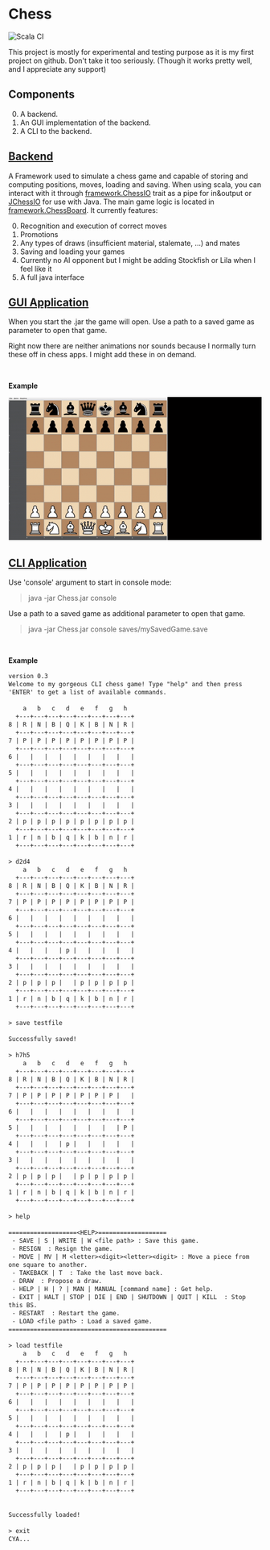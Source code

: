 # Chess
![Scala CI](https://github.com/SlaynAndKorpil/Chess/workflows/Scala%20CI/badge.svg)

This project is mostly for experimental and testing purpose as it is my first project on github.
Don't take it too seriously. (Though it works pretty well, and I appreciate any support)

## Components
 0. A backend.
 0. An GUI implementation of the backend.
 0. A CLI to the backend.

## [Backend](https://github.com/SlaynAndKorpil/Chess/tree/master/framework)
A Framework used to simulate a chess game and capable of storing and computing positions, moves, loading and saving.
When using scala, you can interact with it through [framework.ChessIO](https://github.com/SlaynAndKorpil/Chess/blob/master/framework/src/framework/ChessIO.scala) trait as a pipe for in&output or [JChessIO](
https://github.com/SlaynAndKorpil/Chess/blob/master/framework/src/framework/javaInterfacing/JChessIO.java) for use with Java.
The main game logic is located in [framework.ChessBoard](https://github.com/SlaynAndKorpil/Chess/blob/master/framework/src/framework/ChessBoard.scala).
It currently features:

 0. Recognition and execution of correct moves
 0. Promotions
 0. Any types of draws (insufficient material, stalemate, ...) and mates
 0. Saving and loading your games
 0. Currently no AI opponent but I might be adding Stockfish or Lila when I feel like it
 0. A full java interface

## [GUI Application](https://github.com/SlaynAndKorpil/Chess/tree/master/graphics)
When you start the .jar the game will open. Use a path to a saved game as parameter to open that game.

Right now there are neither animations nor sounds because I normally turn these off in chess apps. I might add these in on demand.

&nbsp;

**Example**

![example](https://github.com/SlaynAndKorpil/Chess/blob/master/example.gif)
## [CLI Application](https://github.com/SlaynAndKorpil/Chess/tree/master/console)
Use 'console' argument to start in console mode:
> java -jar Chess.jar console

Use a path to a saved game as additional parameter to open that game.
> java -jar Chess.jar console saves/mySavedGame.save

&nbsp;

**Example**
```
version 0.3
Welcome to my gorgeous CLI chess game! Type "help" and then press 'ENTER' to get a list of available commands.

    a   b   c   d   e   f   g   h
  +---+---+---+---+---+---+---+---+
8 | R | N | B | Q | K | B | N | R |
  +---+---+---+---+---+---+---+---+
7 | P | P | P | P | P | P | P | P |
  +---+---+---+---+---+---+---+---+
6 |   |   |   |   |   |   |   |   |
  +---+---+---+---+---+---+---+---+
5 |   |   |   |   |   |   |   |   |
  +---+---+---+---+---+---+---+---+
4 |   |   |   |   |   |   |   |   |
  +---+---+---+---+---+---+---+---+
3 |   |   |   |   |   |   |   |   |
  +---+---+---+---+---+---+---+---+
2 | p | p | p | p | p | p | p | p |
  +---+---+---+---+---+---+---+---+
1 | r | n | b | q | k | b | n | r |
  +---+---+---+---+---+---+---+---+

> d2d4
    a   b   c   d   e   f   g   h
  +---+---+---+---+---+---+---+---+
8 | R | N | B | Q | K | B | N | R |
  +---+---+---+---+---+---+---+---+
7 | P | P | P | P | P | P | P | P |
  +---+---+---+---+---+---+---+---+
6 |   |   |   |   |   |   |   |   |
  +---+---+---+---+---+---+---+---+
5 |   |   |   |   |   |   |   |   |
  +---+---+---+---+---+---+---+---+
4 |   |   |   | p |   |   |   |   |
  +---+---+---+---+---+---+---+---+
3 |   |   |   |   |   |   |   |   |
  +---+---+---+---+---+---+---+---+
2 | p | p | p |   | p | p | p | p |
  +---+---+---+---+---+---+---+---+
1 | r | n | b | q | k | b | n | r |
  +---+---+---+---+---+---+---+---+

> save testfile

Successfully saved!

> h7h5
    a   b   c   d   e   f   g   h
  +---+---+---+---+---+---+---+---+
8 | R | N | B | Q | K | B | N | R |
  +---+---+---+---+---+---+---+---+
7 | P | P | P | P | P | P | P |   |
  +---+---+---+---+---+---+---+---+
6 |   |   |   |   |   |   |   |   |
  +---+---+---+---+---+---+---+---+
5 |   |   |   |   |   |   |   | P |
  +---+---+---+---+---+---+---+---+
4 |   |   |   | p |   |   |   |   |
  +---+---+---+---+---+---+---+---+
3 |   |   |   |   |   |   |   |   |
  +---+---+---+---+---+---+---+---+
2 | p | p | p |   | p | p | p | p |
  +---+---+---+---+---+---+---+---+
1 | r | n | b | q | k | b | n | r |
  +---+---+---+---+---+---+---+---+

> help

===================<HELP>===================
 - SAVE | S | WRITE | W <file path> : Save this game.
 - RESIGN  : Resign the game.
 - MOVE | MV | M <letter><digit><letter><digit> : Move a piece from one square to another.
 - TAKEBACK | T  : Take the last move back.
 - DRAW  : Propose a draw.
 - HELP | H | ? | MAN | MANUAL [command name] : Get help.
 - EXIT | HALT | STOP | DIE | END | SHUTDOWN | QUIT | KILL  : Stop this BS.
 - RESTART  : Restart the game.
 - LOAD <file path> : Load a saved game.
============================================

> load testfile
    a   b   c   d   e   f   g   h
  +---+---+---+---+---+---+---+---+
8 | R | N | B | Q | K | B | N | R |
  +---+---+---+---+---+---+---+---+
7 | P | P | P | P | P | P | P | P |
  +---+---+---+---+---+---+---+---+
6 |   |   |   |   |   |   |   |   |
  +---+---+---+---+---+---+---+---+
5 |   |   |   |   |   |   |   |   |
  +---+---+---+---+---+---+---+---+
4 |   |   |   | p |   |   |   |   |
  +---+---+---+---+---+---+---+---+
3 |   |   |   |   |   |   |   |   |
  +---+---+---+---+---+---+---+---+
2 | p | p | p |   | p | p | p | p |
  +---+---+---+---+---+---+---+---+
1 | r | n | b | q | k | b | n | r |
  +---+---+---+---+---+---+---+---+


Successfully loaded!

> exit
CYA...
 ```
